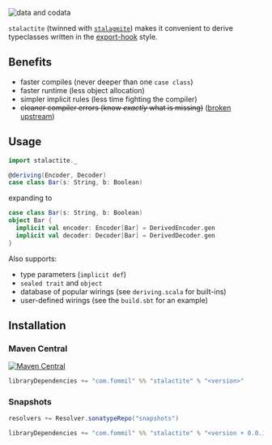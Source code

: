 ![data and codata](https://pbs.twimg.com/media/C4puwPsVUAAPPW5.jpg)

`stalactite` (twinned
with [`stalagmite`](https://github.com/fommil/stalagmite)) makes it convenient to derive typeclasses written in the [export-hook](https://github.com/milessabin/export-hook#the-type-class-provider) style.

## Benefits

- faster compiles (never deeper than one `case class`)
- faster runtime (less object allocation)
- simpler implicit rules (less time fighting the compiler)
- ~~cleaner compiler errors (know *exactly* what is missing)~~ ([broken upstream](https://github.com/fommil/stalactite/issues/11))


## Usage

```scala
import stalactite._

@deriving(Encoder, Decoder)
case class Bar(s: String, b: Boolean)
```

expanding to

```scala
case class Bar(s: String, b: Boolean)
object Bar {
  implicit val encoder: Encoder[Bar] = DerivedEncoder.gen
  implicit val decoder: Decoder[Bar] = DerivedDecoder.gen
}
```

Also supports:

- type parameters (`implicit def`)
- `sealed trait` and `object`
- database of popular wirings (see `deriving.scala` for built-ins)
- user-defined wirings (see the `build.sbt` for an example)

## Installation

### Maven Central

[![Maven Central](https://maven-badges.herokuapp.com/maven-central/com.fommil/stalactite_2.12/badge.svg)](https://maven-badges.herokuapp.com/maven-central/com.fommil/stalactite_2.12)

```scala
libraryDependencies += "com.fommil" %% "stalactite" % "<version>"
```

### Snapshots

```scala
resolvers += Resolver.sonatypeRepo("snapshots")

libraryDependencies += "com.fommil" %% "stalactite" % "<version + 0.0.1>-SNAPSHOT"
```

